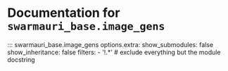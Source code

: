 # Documentation for `swarmauri_base.image_gens`

::: swarmauri_base.image_gens
    options.extra:
      show_submodules: false
      show_inheritance: false
      filters:
        - '!.*'  # exclude everything but the module docstring

